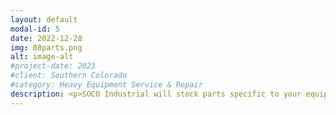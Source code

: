 ```yaml
---
layout: default
modal-id: 5
date: 2022-12-28
img: 08parts.png
alt: image-alt
#project-date: 2023
#client: Southern Colorado
#category: Heavy Equipment Service & Repair
description: <p>SOCO Industrial will stock parts specific to your equipment as part of our customer service to minimize your down time, no stocking fees.</p><p>Call or text us today at (719) 877-5139 and we will inspect your equipment to determine cylinder sizes, make/model of pumps/motors/valves, and hose types too. Then we will stock your mission critical parts in our warehouse so they are immediately ready when you need them unexpectedly.</p>    
---
```

